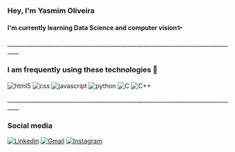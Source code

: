 ### Hey, I'm  Yasmim Oliveira
#### I'm currently learning Data Science and computer vision✨
<div><p>__________________________________________________________________________________</p></div>

### I am frequently using these technologies 🌱

<div style= "display : inline_block"  >
  <img  align= "center" alt="html5" src="https://img.shields.io/badge/HTML5-E34F26?style=for-the-badge&logo=html5&logoColor=white"/>
  <img align= "center" alt="css" src="https://img.shields.io/badge/CSS3-1572B6?style=for-the-badge&logo=css3&logoColor=white"/>
   <img align= "center" alt="javascript" src="https://img.shields.io/badge/JavaScript-323330?style=for-the-badge&logo=javascript&logoColor=F7DF1E"/>
  <img align= "center" alt="python" src="https://img.shields.io/badge/Python-14354C?style=for-the-badge&logo=python&logoColor=white"/>
  <img align= "center" alt="C" src="https://img.shields.io/badge/C-00599C?style=for-the-badge&logo=c&logoColor=white"/>
  <img align= "center" alt="C++" src="https://img.shields.io/badge/C%2B%2B-00599C?style=for-the-badge&logo=c%2B%2B&logoColor=white"/>
</div>


<div><p>__________________________________________________________________________________</p></div>

### Social media
 
[![Linkedin](https://img.shields.io/badge/LinkedIn-0077B5?style=for-the-badge&logo=linkedin&logoColor=white)](https://www.linkedin.com/in/yasmim-vitoria-silva-de-oliveira-48094a236/) [![Gmail](https://img.shields.io/badge/Gmail-D14836?style=for-the-badge&logo=gmail&logoColor=white)](yvso@cin.ufpe.br) [![Instagram](https://img.shields.io/badge/Instagram-E4405F?style=for-the-badge&logo=instagram&logoColor=white)](https://instagram.com/mim_silva1?utm_source=qr&igshid=MzNlNGNkZWQ4Mg%3D%3D)


